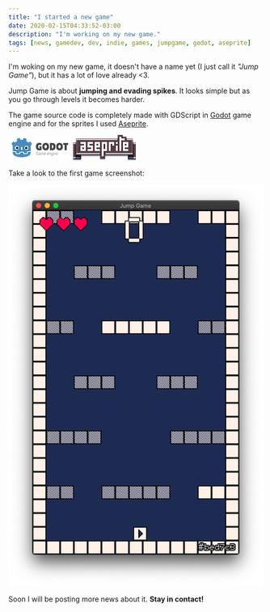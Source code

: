 ```yaml
---
title: "I started a new game"
date: 2020-02-15T04:33:52-03:00
description: "I'm working on my new game."
tags: [news, gamedev, dev, indie, games, jumpgame, godot, aseprite]
---
```


I'm woking on my new game, it doesn't have a name yet (I just call it *"Jump Game"*), but it has a lot of love already <3.

Jump Game is about **jumping and evading spikes**. It looks simple but as you go through levels it becomes harder.

The game source code is completely made with GDScript in [Godot](https://godotengine.org) game engine and for the sprites I used [Aseprite](https://aseprite.org/).

[![Godot](godot.png)](https://godotengine.org) [![Aseprite](aseprite.png)](https://aseprite.org)

Take a look to the first game screenshot:

![screenshot](thumbnail.png)

Soon I will be posting more news about it. **Stay in contact!**
